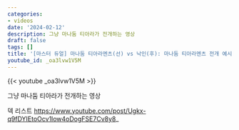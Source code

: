 ```yaml
---
categories:
- videos
date: '2024-02-12'
description: 그냥 마나둠 티아라가 전개하는 영상
draft: false
tags: []
title: '[마스터 듀얼] 마나둠 티아라멘츠(선) vs 낙인(후): 마나둠 티아라멘츠 전개 예시'
youtube_id: _oa3lvw1V5M
---
```



{{< youtube _oa3lvw1V5M >}}

그냥 마나둠 티아라가 전개하는 영상

덱 리스트
https://www.youtube.com/post/Ugkx-q9fDYIEtoOcv1low4oDogFSE7Cv8y8_